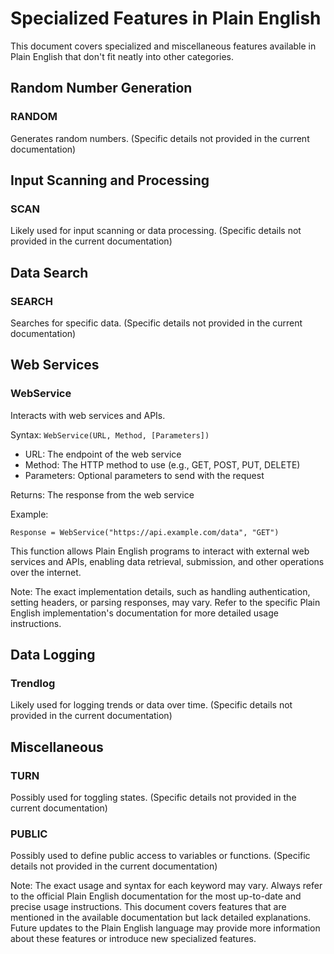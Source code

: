 # Specialized Features in Plain English

This document covers specialized and miscellaneous features available in Plain English that don't fit neatly into other categories.

## Random Number Generation

### RANDOM

Generates random numbers. (Specific details not provided in the current documentation)

## Input Scanning and Processing

### SCAN

Likely used for input scanning or data processing. (Specific details not provided in the current documentation)

## Data Search

### SEARCH

Searches for specific data. (Specific details not provided in the current documentation)

## Web Services

### WebService

Interacts with web services and APIs.

Syntax: `WebService(URL, Method, [Parameters])`

- URL: The endpoint of the web service
- Method: The HTTP method to use (e.g., GET, POST, PUT, DELETE)
- Parameters: Optional parameters to send with the request

Returns: The response from the web service

Example:
```plainenglish
Response = WebService("https://api.example.com/data", "GET")
```

This function allows Plain English programs to interact with external web services and APIs, enabling data retrieval, submission, and other operations over the internet.

Note: The exact implementation details, such as handling authentication, setting headers, or parsing responses, may vary. Refer to the specific Plain English implementation's documentation for more detailed usage instructions.

## Data Logging

### Trendlog

Likely used for logging trends or data over time. (Specific details not provided in the current documentation)

## Miscellaneous

### TURN

Possibly used for toggling states. (Specific details not provided in the current documentation)

### PUBLIC

Possibly used to define public access to variables or functions. (Specific details not provided in the current documentation)

Note: The exact usage and syntax for each keyword may vary. Always refer to the official Plain English documentation for the most up-to-date and precise usage instructions. This document covers features that are mentioned in the available documentation but lack detailed explanations. Future updates to the Plain English language may provide more information about these features or introduce new specialized features.